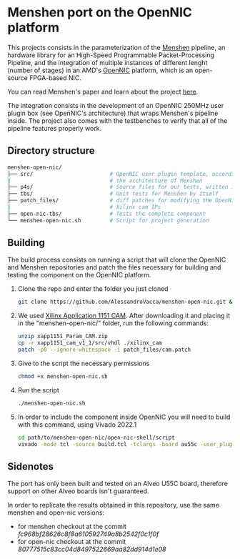 # Menshen port on the OpenNIC platform
This projects consists in the parameterization of the [Menshen](https://github.com/multitenancy-project/menshen) pipeline, an hardware library for an High-Speed Programmable Packet-Processing Pipeline, and the integration of multiple instances of different lenght (number of stages) in an AMD's [OpenNIC](https://github.com/Xilinx/open-nic-shell) platform, which is an open-source FPGA-based NIC.

You can read Menshen's paper and learn about the project [here](https://www.usenix.org/system/files/nsdi22-paper-wang_tao.pdf).

The integration consists in the development of an OpenNIC 250MHz user plugin box (see OpenNIC's architecture) that wraps Menshen's pipeline inside. The project also comes with the testbenches to verify that all of the pipeline features properly work.
## Directory structure
 ```sh
menshen-open-nic/
├── src/                        # OpenNIC user plugin template, accordingly patched for 
|                               # the architecture of Menshen
├── p4s/                        # Source files for our tests, written in the P4 language
├── tbs/                        # Unit tests for Menshen by itself
├── patch_files/                # diff patches for modifying the OpenNIC environment and the 
|                               # Xilinx cam IPs
├── open-nic-tbs/               # Tests the complete component
└── menshen-open-nic.sh         # Script for project generation
```
## Building
The build process consists on running a script that will clone the OpenNIC and Menshen repositories and patch the files necessary for building and testing the component on the OpenNIC platform.
1. Clone the repo and enter the folder you just cloned
   ```sh
   git clone https://github.com/AlessandroVacca/menshen-open-nic.git && cd menshen-open-nic
   ```
2. We used [Xilinx Application 1151 CAM](https://www.xilinx.com/member/forms/download/design-license.html?cid=154257&filename=xapp1151_Param_CAM.zip). 
   After downloading it and placing it in the "menshen-open-nic/" folder, run the following commands:
   ```sh
   unzip xapp1151_Param_CAM.zip
   cp -r xapp1151_cam_v1_1/src/vhdl ./xilinx_cam
   patch -p0 --ignore-whitespace -i patch_files/cam.patch
   ```
3. Give to the script the necessary permissions
   ```sh
   chmod +x menshen-open-nic.sh
   ```
4. Run the script
   ```sh
   ./menshen-open-nic.sh
   ```
5. In order to include the component inside OpenNIC you will need to build with this command, using Vivado 2022.1
   ```sh
   cd path/to/menshen-open-nic/open-nic-shell/script
   vivado -mode tcl -source build.tcl -tclargs -board au55c -user_plugin ../../src
   ```
## Sidenotes
The port has only been built and tested on an Alveo U55C board, therefore support on other Alveo boards isn't guaranteed.

In order to replicate the results obtained in this repository, use the same menshen and open-nic versions:
- for menshen checkout at the commit *fc968bf28626c8f8a610592749a8b2542f0c1f0f*
- for open-nic checkout at the commit *80777515c83cc04d8497522669aa82dd914d1e08*
